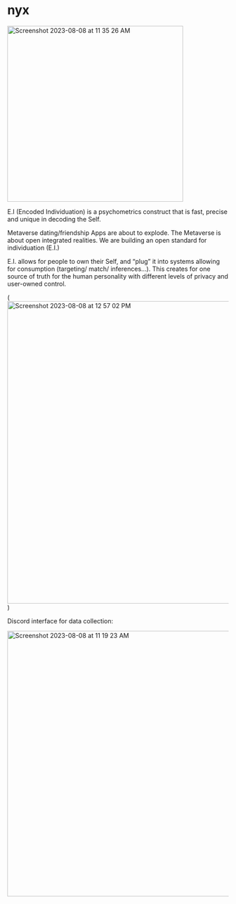 # nyx

<img width="400" alt="Screenshot 2023-08-08 at 11 35 26 AM" src="https://github.com/tennydesign/nyx/assets/17029800/c40e5f67-cc0e-410c-a424-f58caae5e45b">


E.I (Encoded Individuation) is a psychometrics construct that is fast, precise and unique in decoding the Self.

Metaverse dating/friendship Apps are about to explode. The Metaverse is about open integrated realities. We are building an open standard for individuation (E.I.)

E.I. allows for people to own their Self, and “plug” it into systems allowing for consumption (targeting/ match/ inferences...). This creates for one source of truth for the human personality with different levels of privacy and user-owned control.

(<img width="688" alt="Screenshot 2023-08-08 at 12 57 02 PM" src="https://github.com/tennydesign/nyx/assets/17029800/610ece40-9496-4fd8-9735-b7604a976324">)


Discord interface for data collection:

<img width="604" alt="Screenshot 2023-08-08 at 11 19 23 AM" src="https://github.com/tennydesign/nyx/assets/17029800/2dcc9d38-08c3-4221-8345-763697005db7">

